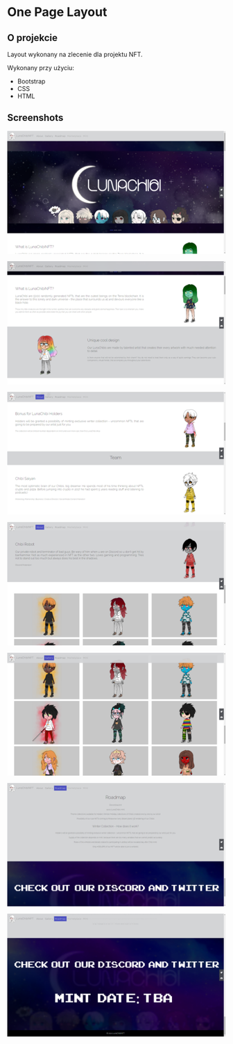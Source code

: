 # One Page Layout
## O projekcie
Layout wykonany na zlecenie dla projektu NFT.

Wykonany przy użyciu:

* Bootstrap
* CSS
* HTML




## Screenshots

![Screenshot](screenshots/1.png)

![Screenshot](https://raw.githubusercontent.com/DanielZ8/bootstrap-one-page-layout/master/screenshots/2.png?token=GHSAT0AAAAAAB7PL7UMKIXYRJENXZYFPGX4ZBYPMZA)

![Screenshot](https://raw.githubusercontent.com/DanielZ8/bootstrap-one-page-layout/master/screenshots/3.png?token=GHSAT0AAAAAAB7PL7UNLZ4EB7C6QA4NE2GUZBYPNAA)

![Screenshot](https://raw.githubusercontent.com/DanielZ8/bootstrap-one-page-layout/master/screenshots/4.png?token=GHSAT0AAAAAAB7PL7UNUP2KYHHMWCW4P2AMZBYPNKA)

![Screenshot](https://raw.githubusercontent.com/DanielZ8/bootstrap-one-page-layout/master/screenshots/5.png?token=GHSAT0AAAAAAB7PL7UMIINECSPPVXQIW4Q6ZBYPNTA)

![Screenshot](https://raw.githubusercontent.com/DanielZ8/bootstrap-one-page-layout/master/screenshots/6.png?token=GHSAT0AAAAAAB7PL7UMZE6XWLBUOPR2BLTEZBYPN7A)

![Screenshot](https://raw.githubusercontent.com/DanielZ8/bootstrap-one-page-layout/master/screenshots/7.png?token=GHSAT0AAAAAAB7PL7UNEOWE2H4GB4W6IQJOZBYPOIQ)



